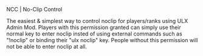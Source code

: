 NCC | No-Clip Control

The easiest & simplest way to control noclip for players/ranks using ULX Admin Mod.
Players with this permission granted can simply use their normal key to enter noclip insted of using external commands such as "!noclip" or binding their "ulx noclip" key.
People without this permission will not be able to enter noclip at all.


